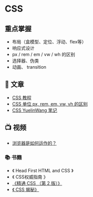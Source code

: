 # CSS

## 重点掌握
- 布局（盒模型、定位、浮动、flex等）
- 响应式设计
- px / rem / em / vw / wh 的区别
- 选择器、伪类
- 动画、 transition

## 📄 文章 
- [CSS 教程](https://www.runoob.com/css/css-intro.html)
- [CSS 单位 px, rem, em, vw, vh 的区别](https://www.cnblogs.com/theblogs/p/10516098.html)
- [CSS YuelinWang 笔记](https://mubu.com/doc/1U8CWlk1GDP)

## 📺 视频
- [浏览器是如何运作的？](https://www.bilibili.com/video/BV1x54y1B7RE/)

### 📚 书籍
- 《 Head First HTML and CSS 》
- 《 CSS权威指南 》
- [《精通 CSS （第 2 版）》](https://book.douban.com/subject/4736167/)
- [《 CSS 揭秘》](https://book.douban.com/subject/26745943/)
